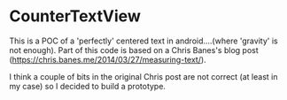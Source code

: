 # CounterTextView
This is a POC of a 'perfectly' centered text in android....(where 'gravity' is not enough).
Part of this code is based on a Chris Banes's blog post (https://chris.banes.me/2014/03/27/measuring-text/).

I think a couple of bits in the original Chris post are not correct (at least in my case) so I decided to build a prototype.


